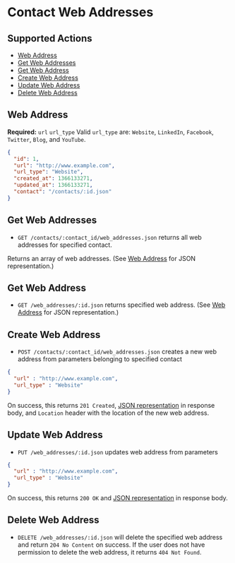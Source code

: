# Contact Web Addresses

## Supported Actions

* [Web Address](#web-address)
* [Get Web Addresses](#get-web-addresses)
* [Get Web Address](#get-web-address)
* [Create Web Address](#create-web-address)
* [Update Web Address](#update-web-address)
* [Delete Web Address](#delete-web-address)

## Web Address

**Required:** ```url``` ```url_type```
Valid ```url_type``` are: ```Website```, ```LinkedIn```, ```Facebook```, ```Twitter```, ```Blog```, and ```YouTube```.

```json
{
  "id": 1,
  "url": "http://www.example.com",
  "url_type": "Website",
  "created_at": 1366133271,
  "updated_at": 1366133271,
  "contact": "/contacts/:id.json"
}
```

## Get Web Addresses

* ```GET /contacts/:contact_id/web_addresses.json``` returns all web addresses for specified contact.

Returns an array of web addresses. (See [Web Address](#web-address) for JSON representation.)

## Get Web Address

 * ```GET /web_addresses/:id.json``` returns specified web address. (See [Web Address](#web-address) for JSON representation.)

## Create Web Address

* ```POST /contacts/:contact_id/web_addresses.json``` creates a new web address from parameters belonging to specified contact

```json
{
  "url" : "http://www.example.com",
  "url_type" : "Website"
}
```

On success, this returns ```201 Created```, [JSON representation](#web-address) in response body, and ```Location``` header with the location of the new web address.

## Update Web Address

* ```PUT /web_addresses/:id.json``` updates web address from parameters

```json
{
  "url" : "http://www.example.com",
  "url_type" : "Website"
}
```

On success, this returns ```200 OK``` and [JSON representation](#web-address) in response body.

## Delete Web Address

* ```DELETE /web_addresses/:id.json``` will delete the specified web address and return ```204 No Content``` on success. If the user does not have permission to delete the web address, it returns ```404 Not Found```.


